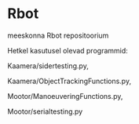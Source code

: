 Rbot
====

meeskonna Rbot repositoorium


Hetkel kasutusel olevad programmid: 

Kaamera/sidertesting.py, 

Kaamera/ObjectTrackingFunctions.py, 

Mootor/ManoeuveringFunctions.py, 

Mootor/serialtesting.py
